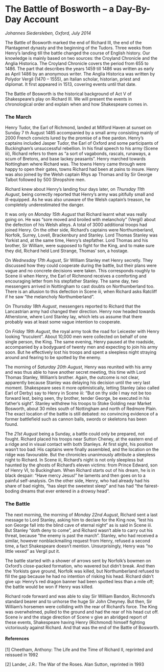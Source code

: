 
# The Battle of Bosworth &ndash; a Day-By-Day Account


*Johannes Siedersleben, Oxford, July 2014*

The Battle of Bosworth marked the end of Richard III, the end of the Plantagenet dynasty and the beginning of the Tudors. Three weeks from Henry’s landing till the battle changed the course of English
history. Our knowledge is mainly based on two sources: the Croyland Chronicle and the Anglia Historica. The
Croyland Chronicle covers the period from 655 to 1486. The part that describes the years 1459 till
1486 was written as early as April 1486 by an anonymous writer. The Anglia Historica was written by
Polydor Vergil (1470 – 1555), an Italian scholar, historian, priest and diplomat. It first appeared in
1513, covering events until that date.

The Battle of Bosworth is the historical background of Act V of Shakespeare’s play on Richard III. We
will present the events in chronological order and explain when and how Shakespeare comes in.

### The March
Henry Tudor, the Earl of Richmond, landed at Milford Haven at sunset on Sunday 7
th August 1485 accompanied by a small army consisting mainly of 2000 French convicts lured by the promise of a free
pardon. Henry’s captains included Jasper Tudor, the Earl of Oxford and some participants of Buckingham’s unsuccessful rebellion. In his final speech to his army (Scene iii), Richard refers to them as “a
sort of vagabonds, rascals, runaways, a scum of Bretons, and base lackey peasants”. Henry marched
towards Nottingham where Richard was. The towns Henry came through were happy to open their
gates, towns Richard had been at pains to insure. Henry was also joined by the Welsh captain Rhys ap
Thomas and by Sir George Talbot followed by 500 Shropshire men.

Richard knew about Henry’s landing four days later, on *Thursday 11th August*, being correctly 
reported that Henry’s army was pitifully small and ill-equipped. As he was also unaware of the Welsh
captain’s treason, he completely underestimated the danger.

It was only on *Monday 15th August* that Richard learnt what was really going on. He was “sore moved
and broiled with melancholy” (Vergil) about the defection of his Welsh alleys. A total of 3000 additional troops had joined Henry. On the other side, Richard’s captains were Northumberland, Norfolk,
Surrey, Lovell, Brackenbury and Stanley. Lord Thomas Stanley was Yorkist and, at the same time,
Henry’s stepfather. Lord Thomas and his brother, Sir William, were supposed to fight for the King,
and to make sure they did, Richard held Lord Strange, Thomas’ son, a hostage.

On *Wednesday 17th August*, Sir William Stanley met Henry secretly. They discussed how they could
cooperate during the battle, but their plans were vague and no concrete decisions were taken. This
corresponds roughly to Scene iii when Henry, the Earl of Richmond receives a comforting and encouraging letter from his stepfather Stanley. The same day, two messengers arrived in Nottingham to
cast doubts on Northumberland too. There is an allusion to this defection in Scene iii, when Richard
asks Ratcliff if he saw “the melancholy Northumberland”.

On *Thursday 18th August*, messengers reported to Richard that the Lancastrian army had changed
their direction. Henry now headed towards Atherstone, where Lord Stanley lay, which lets us assume
that there probably was at least some vague intention to cooperate.

On *Friday 19th August*, the royal army took the road for Leicester with Henry looking “truculent”.
About 10,000 men were collected on behalf of one single person, the King. The same evening, Henry
paused at the roadside, accompanied by a bodyguard of twenty men and expecting to join his army
soon. But he effectively lost his troops and spent a sleepless night straying around and fearing to be
spotted by the enemy.

The morning of *Saturday 20th August*, Henry was reunited with his army and was thus able to have
another secret meeting, this time with Lord Thomas Stanley, William’s brother. Again, the outcome is
not clear, apparently because Stanley was delaying his decision until the very last moment. Shakespeare sees it more optimistically, letting Stanley (also called Earl of Derby) say to Henry in Scene iii:
“But on thy side I may not be too forward lest, being seen, thy brother, tender George, be executed
in his father’s sight”. Stanley withdrew his troops to Stoke Golding near Market Bosworth, about 30
miles south of Nottingham and north of Redmore Plain. The exact location of the battle is still debated: no convincing evidence of a former battlefield such as cannon balls, swords or skeletons has
been found.

The *21st August* being a Sunday, a battle could only be prepared, not fought. Richard placed his
troops near Sutton Cheney, at the eastern end of a ridge and in visual contact with both Stanleys. At
first sight, his position wasn’t too bad: His captains were finally assembled, and the location on the
ridge was favourable. But the chronicles unanimously attribute a sleepless night to Richard. In Scene
iii, Richard’s night is not only sleepless but haunted by the ghosts of Richard’s eleven victims: from
Prince Edward, son of Henry VI, to Buckingham. When Richard starts out of his dream, he is in black
despair: “Have mercy Jesus!” he laments and then goes on to a painful self-analysis. On the other
side, Henry, who had already had his share of bad nights, “has slept the sweetest sleep” and has had
“the fairest-boding dreams that ever entered in a drowsy head”.

### The Battle
The next morning, the morning of *Monday 22nd August*, Richard sent a last message to Lord Stanley,
asking him to declare for the King now, “lest his son George fall into the blind cave of eternal night”
as is said in Scene iii. But Stanley “doth deny to come”, and Richard wasn’t able to carry out his
threat, because “the enemy is past the march”. Stanley, who had received a similar, however nonblackmailing request from Henry, 
refused a second time, a fact Shakespeare doesn’t mention. Unsurprisingly, Henry was “no little vexed” as Vergil put it.

The battle started with a shower of arrows sent by Norfolk’s bowmen on Oxford’s close-packed formation, 
who wavered but didn’t break. And then the Yorkists gave ground, Norfolk was killed, but
Northumberland refused to fill the gap because he had no intention of risking his head. Richard
didn’t give up: Henry’s red dragon banner had been spotted less than a mile off; the battle would be
won if Henry was killed.

Richard rode forward and was able to slay Sir William Bandon, Richmond’s standard bearer and to
unhorse the huge Sir John Cheyney. But then, Sir William’s horsemen were colliding with the rear of
Richard’s force. The King was overwhelmed, pulled to the ground and had the rear of his head cut
off. Scene iv and the stage direction of Scene v give an abridged report of these events, Shakespeare
having Henry (Richmond) himself fighting victoriously against Richard. And that was the end of the
Battle of Bosworth.

#### References

[1] Cheetham, Anthony: The Life and the Time of Richard II, reprinted and reissued in 1992

[2] Lander, J.R.: The War of the Roses. Alan Sutton, reprinted in 1993

<div style="margin-bottom: 100px;"></div>
